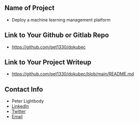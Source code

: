 ## Name of Project 
* Deploy a machine learning management platform

## Link to Your Github or Gitlab Repo
* https://github.com/pet1330/dokubec

## Link to Your Project Writeup
* https://github.com/pet1330/dokubec/blob/main/README.md

## Contact Info
* Peter Lightbody
* [LinkedIn](https://www.linkedin.com/in/plightbody/)
* [Twitter](https://twitter.com/pet1330)
* [Email](pet1330@gmail.com)

